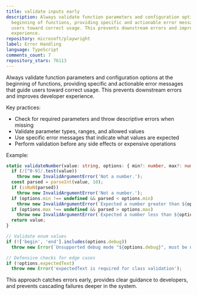 ```yaml
---
title: validate inputs early
description: Always validate function parameters and configuration options at the
  beginning of functions, providing specific and actionable error messages that guide
  users toward correct usage. This prevents downstream errors and improves developer
  experience.
repository: microsoft/playwright
label: Error Handling
language: TypeScript
comments_count: 7
repository_stars: 76113
---
```


Always validate function parameters and configuration options at the beginning of functions, providing specific and actionable error messages that guide users toward correct usage. This prevents downstream errors and improves developer experience.

Key practices:
- Check for required parameters and throw descriptive errors when missing
- Validate parameter types, ranges, and allowed values
- Use specific error messages that indicate what values are expected
- Perform validation before any side effects or expensive operations

Example:
```typescript
static validateNumber(value: string, options: { min?: number, max?: number }): string {
  if (/[^0-9]/.test(value))
    throw new InvalidArgumentError('Not a number.');
  const parsed = parseInt(value, 10);
  if (isNaN(parsed))
    throw new InvalidArgumentError('Not a number.');
  if (options.min !== undefined && parsed < options.min)
    throw new InvalidArgumentError(`Expected a number greater than ${options.min}.`);
  if (options.max !== undefined && parsed > options.max)
    throw new InvalidArgumentError(`Expected a number less than ${options.max}.`);
  return value;
}

// Validate enum values
if (!['begin', 'end'].includes(options.debug))
  throw new Error(`Unsupported debug mode "${options.debug}", must be one of "begin" or "end"`);

// Defensive checks for edge cases
if (!options.expectedText)
  throw new Error('expectedText is required for class validation');
```

This approach catches errors early, provides clear guidance to developers, and prevents cascading failures deeper in the system.